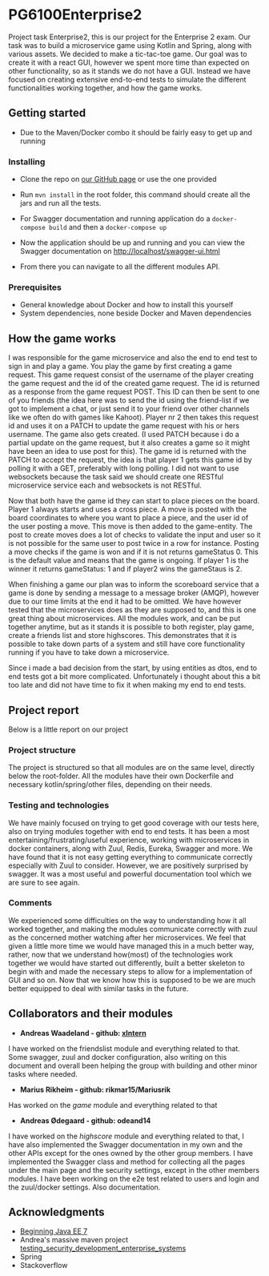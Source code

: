# PG6100Enterprise2
Project task Enterprise2, this is our project for the Enterprise 2 exam.
Our task was to build a microservice game using Kotlin and Spring, along with various assets. We decided to make a tic-tac-toe game.
Our goal was to create it with a react GUI, however we spent more time than expected on other functionality, so as it stands we do not have a GUI.
Instead we have focused on creating extensive end-to-end tests to simulate the different functionalities working together, and how the game works.

## Getting started
* Due to the Maven/Docker combo it should be fairly easy to get up and running

### Installing
* Clone the repo on [our GitHub page](https://github.com/odeand14/PG6100Enterprise2 "Our GitHub") or use the one provided
* Run ```mvn install``` in the root folder, this command should create all the jars and run all the tests.

* For Swagger documentation and running application do a ```docker-compose build``` and then a ```docker-compose up```
* Now the application should be up and running and you can view the Swagger documentation on [http://localhost/swagger-ui.html](http://localhost/swagger-ui.html)
* From there you can navigate to all the different modules API.

### Prerequisites
* General knowledge about Docker and how to install this yourself
* System dependencies, none beside Docker and Maven dependencies


## How the game works

I was responsible for the game microservice and also the end to end test to
sign in and play a game.  You play the game by first creating a game request.
This game request consist of the username of the player creating the game
request and the id of the created game request. The id is returned as a
response from the game request POST. This ID can then be sent to one of you
friends (the idea here was to send the id using the friend-list if we got to
implement a chat, or just send it to your friend over other channels like we
often do with games like Kahoot).  Player nr 2 then takes this request id and
uses it on a PATCH to update the game request with his or hers username. The
game also gets created. (I used PATCH because i do a partial update on the game
request, but it also creates a game so it might have been an idea to use post
for this). The game id is returned with the PATCH to accept the request, the
idea is that player 1 gets this game id by polling it with a GET, preferably
with long polling. I did not want to use websockets because the task said we
should create one RESTful microservice service each and websockets is not
RESTful. 

Now that both have the game id they can start to place pieces on the board.
Player 1 always starts and uses a cross piece. A move is posted with the board
coordinates to where you want to place a piece, and the user id of the user
posting a move. This move is then added to the game-entity. The post to create
moves does a lot of checks to validate the input and user so it is not possible
for the same user to post twice in a row for instance.  Posting a move checks
if the game is won and if it is not returns gameStatus 0. This is the default
value and means that the game is ongoing. If player 1 is the winner it returns
gameStatus: 1 and if player2 wins the gameStaus is 2. 


When finishing a game our plan was to inform the scoreboard service that a game
is done by sending a message to a message broker (AMQP), however due to our
time limits at the end it had to be omitted. We have however tested that the
microservices does as they are supposed to, and this is one great thing about
microservices. All the modules work, and can be put together anytime, but as it
stands it is possible to both register, play game, create a friends list and
store highscores. This demonstrates that it is possible to take down parts of a
system and still have core functionality running if you have to take down a
microservice. 


Since i made a bad decision from the start, by using entities as dtos, end to
end tests got a bit more complicated. Unfortunately i thought about this a bit
too late and did not have time to fix it when making my end to end tests.


## Project report
Below is a little report on our project
### Project structure
The project is structured so that all modules are on the same level, directly below the root-folder. All the modules have their own Dockerfile and necessary kotlin/spring/other files, depending on their needs.
### Testing and technologies
We have mainly focused on trying to get good coverage with our tests here, also on trying modules together with end to end tests. It has been a most entertaining/frustrating/useful experience, working with microservices in docker containers, along with Zuul, Redis, Eureka, Swagger and more. We have found that it is not easy getting everything to communicate correctly especially with Zuul to consider. However, we are positively surprised by swagger. It was a most useful and powerful documentation tool which we are sure to see again.
### Comments
We experienced some difficulties on the way to understanding how it all worked together, and making the modules communicate correctly with zuul as the concerned mother watching after her microservices. We feel that given a little more time we would have managed this in a much better way, rather, now that we understand how(most) of the technologies work together we would have started out differently, built a better skeleton to begin with and made the necessary steps to allow for a implementation of GUI and so on. Now that we know how this is supposed to be we are much better equipped to deal with similar tasks in the future.

## Collaborators and their modules
* **Andreas Waadeland - github: [xIntern](https://github.com/xIntern)**

I have worked on the friendslist module and everything related to that. Some swagger, zuul and docker configuration,
also writing on this document and overall been helping the group with building and other minor tasks where needed.

* **Marius Rikheim - github: rikmar15/Mariusrik**

Has worked on the *game* module and everything related to that

* **Andreas Ødegaard - github: odeand14**

I have worked on the *highscore* module and everything related to that, I have also implemented the Swagger documentation in my own and the other APIs except for the ones owned by the other group members. I have implemented the Swagger class and method for collecting all the pages under the main page and the security settings, except in the other members modules. I have been working on the e2e test related to users and login and the zuul/docker settings. Also documentation.

## Acknowledgments
* [Beginning Java EE 7](https://www.amazon.com/Beginning-Java-EE-Expert-Voice/dp/143024626X)
* Andrea's massive maven project [testing_security_development_enterprise_systems](https://github.com/arcuri82/testing_security_development_enterprise_systems)
* Spring
* Stackoverflow